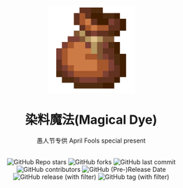 <div align="center">
    <img align="center" src="https://raw.githubusercontent.com/whwdzg/magical_dye/main/pack.png" alt="logo" width="200">
    <h1 align="center">染料魔法(Magical Dye)</h1>
    <p align="center">愚人节专供 April Fools special present</p>
    </br>
    <img alt="GitHub Repo stars" src="https://img.shields.io/github/stars/whwdzg/magical_dye">
    <img alt="GitHub forks" src="https://img.shields.io/github/forks/whwdzg/magical_dye">
    <img alt="GitHub last commit" src="https://img.shields.io/github/last-commit/whwdzg/magical_dye">
    <img alt="GitHub contributors" src="https://img.shields.io/github/contributors/whwdzg/magical_dye">
    <img alt="GitHub (Pre-)Release Date" src="https://img.shields.io/github/release-date-pre/whwdzg/magical_dye">
    <img alt="GitHub release (with filter)" src="https://img.shields.io/github/v/release/whwdzg/magical_dye">
    <img alt="GitHub tag (with filter)" src="https://img.shields.io/github/v/tag/whwdzg/magical_dye">
    </br>
</div>

